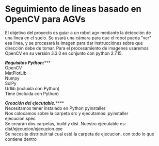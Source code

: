 # Seguimiento de lineas basado en OpenCV para AGVs

El objetivo del proyecto es guiar a un robot agv mediante la detección de una linea en el suelo. Se usará una cámara para 
que el robot pueda "ver" esa linea, y se procesará la imagen para dar instrucciónes sobre que dirección debe de tomar.
Para el procesamiento de imagenes usaremos OpenCV en su versión 3.3.0 en conjunto con python 2.7.15.

*********Requisitos Python:************  
OpenCV  
MatPlotLib  
Numpy  
SciPy  
Urllib (incluida con Python)  
Time (incluida con Python)  

***********Creación del ejecutable.***************  
Necesitamos tener instalado en Python pyinstaller  
Nos colocamos sobre la carpeta src y ejecutamos: pyinstaller ejecucion.spec  
Se crearán dos carpetas, build y dist. Nuestro ejecutable es: dist/ejecucion/ejecucion.exe  
Se necesita distribuir tal cual está la carpeta de ejecucion, con todo lo que contiene dentro  
